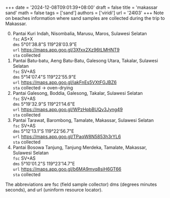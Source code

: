 +++
date = '2024-12-08T09:01:39+08:00'
draft = false
title = 'makassar sand'
math = false
tags = ['sand']
authors = ['viridi']
url = '24l03'
+++
Note on beaches information where sand samples are collected during the trip to Makassar.

<!--more-->

0. Pantai Kuri Indah, Nisombalia, Marusu, Maros, Sulawesi Selatan \
`fsc` AS+X \
`dms` 5°01'38.8"S 119°28'03.9"E \
`url` https://maps.app.goo.gl/3Xfxx2Xz96tLMHNT9 \
`sta` collected
1. Pantai Batu-batu, Aeng Batu-Batu, Galesong Utara, Takalar, Sulawesi Selatan \
`fsc` SV+AS \
`dms` 5°14'07.4"S 119°22'55.9"E \
`url` https://maps.app.goo.gl/iakFnEs5VXtFGJBZ6 \
`sta` collected &rightarrow; oven-drying
2. Pantai Galesong, Boddia, Galesong, Takalar, Sulawesi Selatan \
`fsc` SV+AS \
`dms` 5°19'32.9"S 119°21'14.6"E \
`url` https://maps.app.goo.gl/WPzHpbBUQv3Jyng49 \
`sta` collected
3. Pantai Tarawat, Barombong, Tamalate, Makassar, Sulawesi Selatan \
`fsc` SV+AS \
`dms` 5°12'13.1"S 119°22'56.7"E \
`url` https://maps.app.goo.gl/TPaqW8N5853h3rYL6 \
`sta` collected
4. Pantai Bosowa Tanjung, Tanjung Merdeka, Tamalate, Makassar, Sulawesi Selatan \
`fsc` SV+AS \
`dms` 5°10'01.2"S 119°23'14.7"E \
`url` https://maps.app.goo.gl/b6MA9mvq8siH6GT66 \
`sta` collected

The abbreviations are fsc (field sample collector) dms (degrees minutes seconds), and url (uninform resource locator).
